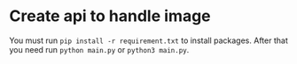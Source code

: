 # Create api to handle image 

You must run `pip install -r requirement.txt` to install packages.
After that you need run `python main.py` or `python3 main.py`.

